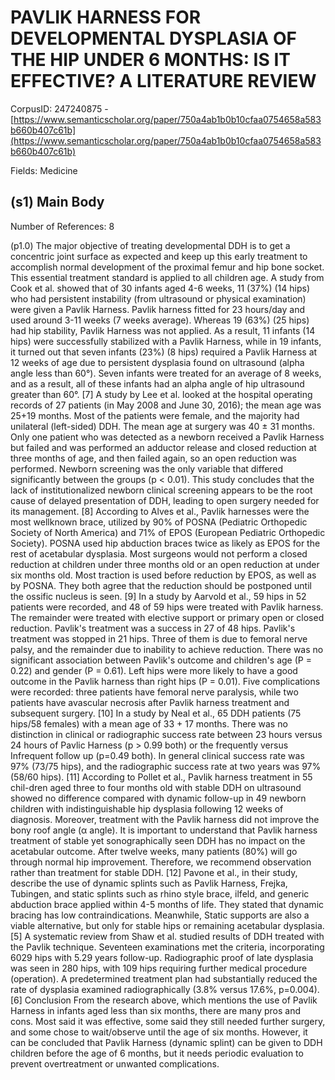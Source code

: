 # PAVLIK HARNESS FOR DEVELOPMENTAL DYSPLASIA OF THE HIP UNDER 6 MONTHS: IS IT EFFECTIVE? A LITERATURE REVIEW

CorpusID: 247240875 - [https://www.semanticscholar.org/paper/750a4ab1b0b10cfaa0754658a583b660b407c61b](https://www.semanticscholar.org/paper/750a4ab1b0b10cfaa0754658a583b660b407c61b)

Fields: Medicine

## (s1) Main Body
Number of References: 8

(p1.0) The major objective of treating developmental DDH is to get a concentric joint surface as expected and keep up this early treatment to accomplish normal development of the proximal femur and hip bone socket. This essential treatment standard is applied to all children age. A study from Cook et al. showed that of 30 infants aged 4-6 weeks, 11 (37%) (14 hips) who had persistent instability (from ultrasound or physical examination) were given a Pavlik Harness. Pavlik harness fitted for 23 hours/day and used around 3-11 weeks (7 weeks average). Whereas 19 (63%) (25 hips) had hip stability, Pavlik Harness was not applied. As a result, 11 infants (14 hips) were successfully stabilized with a Pavlik Harness, while in 19 infants, it turned out that seven infants (23%) (8 hips) required a Pavlik Harness at 12 weeks of age due to persistent dysplasia found on ultrasound (alpha angle less than 60°). Seven infants were treated for an average of 8 weeks, and as a result, all of these infants had an alpha angle of hip ultrasound greater than 60°. [7] A study by Lee et al. looked at the hospital operating records of 27 patients (in May 2008 and June 30, 2016); the mean age was 25+19 months. Most of the patients were female, and the majority had unilateral (left-sided) DDH. The mean age at surgery was 40 ± 31 months. Only one patient who was detected as a newborn received a Pavlik Harness but failed and was performed an adductor release and closed reduction at three months of age, and then failed again, so an open reduction was performed. Newborn screening was the only variable that differed significantly between the groups (p < 0.01). This study concludes that the lack of institutionalized newborn clinical screening appears to be the root cause of delayed presentation of DDH, leading to open surgery needed for its management. [8] According to Alves et al., Pavlik harnesses were the most wellknown brace, utilized by 90% of POSNA (Pediatric Orthopedic Society of North America) and 71% of EPOS (European Pediatric Orthopedic Society). POSNA used hip abduction braces twice as likely as EPOS for the rest of acetabular dysplasia. Most surgeons would not perform a closed reduction at children under three months old or an open reduction at under six months old. Most traction is used before reduction by EPOS, as well as by POSNA. They both agree that the reduction should be postponed until the ossific nucleus is seen. [9] In a study by Aarvold et al., 59 hips in 52 patients were recorded, and 48 of 59 hips were treated with Pavlik harness. The remainder were treated with elective support or primary open or closed reduction. Pavlik's treatment was a success in 27 of 48 hips. Pavlik's treatment was stopped in 21 hips. Three of them is due to femoral nerve palsy, and the remainder due to inability to achieve reduction. There was no significant association between Pavlik's outcome and children's age (P = 0.22) and gender (P = 0.61). Left hips were more likely to have a good outcome in the Pavlik harness than right hips (P = 0.01). Five complications were recorded: three patients have femoral nerve paralysis, while two patients have avascular necrosis after Pavlik harness treatment and subsequent surgery. [10] In a study by Neal et al., 65 DDH patients (75 hips/58 females) with a mean age of 33 + 17 months. There was no distinction in clinical or radiographic success rate between 23 hours versus 24 hours of Pavlic Harness (p > 0.99 both) or the frequently versus Infrequent follow up (p=0.49 both). In general clinical success rate was 97% (73/75 hips), and the radiographic success rate at two years was 97% (58/60 hips). [11] According to Pollet et al., Pavlik harness treatment in 55 chil-dren aged three to four months old with stable DDH on ultrasound showed no difference compared with dynamic follow-up in 49 newborn children with indistinguishable hip dysplasia following 12 weeks of diagnosis. Moreover, treatment with the Pavlik harness did not improve the bony roof angle (α angle). It is important to understand that Pavlik harness treatment of stable yet sonographically seen DDH has no impact on the acetabular outcome. After twelve weeks, many patients (80%) will go through normal hip improvement. Therefore, we recommend observation rather than treatment for stable DDH. [12] Pavone et al., in their study, describe the use of dynamic splints such as Pavlik Harness, Frejka, Tubingen, and static splints such as rhino style brace, ilfeld, and generic abduction brace applied within 4-5 months of life. They stated that dynamic bracing has low contraindications. Meanwhile, Static supports are also a viable alternative, but only for stable hips or remaining acetabular dysplasia. [5] A systematic review from Shaw et al. studied results of DDH treated with the Pavlik technique. Seventeen examinations met the criteria, incorporating 6029 hips with 5.29 years follow-up. Radiographic proof of late dysplasia was seen in 280 hips, with 109 hips requiring further medical procedure (operation). A predetermined treatment plan had substantially reduced the rate of dysplasia examined radiographically (3.8% versus 17.6%, p=0.004). [6] Conclusion From the research above, which mentions the use of Pavlik Harness in infants aged less than six months, there are many pros and cons. Most said it was effective, some said they still needed further surgery, and some chose to wait/observe until the age of six months. However, it can be concluded that Pavlik Harness (dynamic splint) can be given to DDH children before the age of 6 months, but it needs periodic evaluation to prevent overtreatment or unwanted complications.
